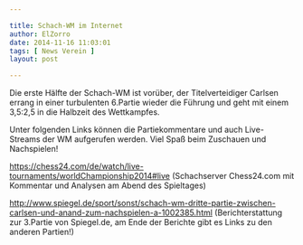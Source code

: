 ```yaml
---

title: Schach-WM im Internet
author: ElZorro
date: 2014-11-16 11:03:01
tags: [ News Verein ]
layout: post

---
```


Die erste Hälfte der Schach-WM ist vorüber, der Titelverteidiger Carlsen errang in einer turbulenten 6.Partie wieder die Führung und geht mit einem 3,5:2,5 in die Halbzeit des Wettkampfes.

<!-- continue -->
Unter folgenden Links können die Partiekommentare und auch Live-Streams der WM aufgerufen werden. Viel Spaß beim Zuschauen und Nachspielen!

<a href="https://chess24.com/de/watch/live-tournaments/worldChampionship2014#live">https://chess24.com/de/watch/live-tournaments/worldChampionship2014#live</a> (Schachserver Chess24.com mit Kommentar und Analysen am Abend des Spieltages)

<a href="http://www.spiegel.de/sport/sonst/schach-wm-dritte-partie-zwischen-carlsen-und-anand-zum-nachspielen-a-1002385.html"><span class="moz-txt-link-freetext">http://www.spiegel.de/sport/sonst/schach-wm-dritte-partie-zwischen-carlsen-und-anand-zum-nachspielen-a-1002385.html</span></a> (Berichterstattung zur 3.Partie von Spiegel.de, am Ende der Berichte gibt es Links zu den anderen Partien!)


